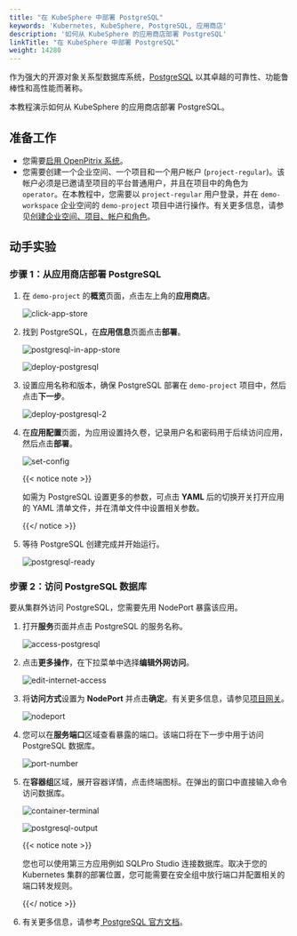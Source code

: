 ```yaml
---
title: "在 KubeSphere 中部署 PostgreSQL"
keywords: 'Kubernetes, KubeSphere, PostgreSQL, 应用商店'
description: '如何从 KubeSphere 的应用商店部署 PostgreSQL'
linkTitle: "在 KubeSphere 中部署 PostgreSQL"
weight: 14280  
---
```


作为强大的开源对象关系型数据库系统，[PostgreSQL](https://www.postgresql.org/) 以其卓越的可靠性、功能鲁棒性和高性能而著称。

本教程演示如何从 KubeSphere 的应用商店部署 PostgreSQL。

## 准备工作

- 您需要[启用 OpenPitrix 系统](../../../pluggable-components/app-store/)。
- 您需要创建一个企业空间、一个项目和一个用户帐户 (`project-regular`)。该帐户必须是已邀请至项目的平台普通用户，并且在项目中的角色为 `operator`。在本教程中，您需要以 `project-regular` 用户登录，并在 `demo-workspace` 企业空间的 `demo-project` 项目中进行操作。有关更多信息，请参见[创建企业空间、项目、帐户和角色](../../../quick-start/create-workspace-and-project/)。

## 动手实验

### 步骤 1：从应用商店部署 PostgreSQL

1. 在 `demo-project` 的**概览**页面，点击左上角的**应用商店**。

   ![click-app-store](/images/docs/zh-cn/appstore/built-in-apps/postgresql-app/click-app-store.jpg)

2. 找到 PostgreSQL，在**应用信息**页面点击**部署**。

   ![postgresql-in-app-store](/images/docs/zh-cn/appstore/built-in-apps/postgresql-app/postgresql-in-app-store.jpg)

   ![deploy-postgresql](/images/docs/zh-cn/appstore/built-in-apps/postgresql-app/deploy-postgresql.jpg)

3. 设置应用名称和版本，确保 PostgreSQL 部署在 `demo-project` 项目中，然后点击**下一步**。

   ![deploy-postgresql-2](/images/docs/zh-cn/appstore/built-in-apps/postgresql-app/deploy-postgresql-2.jpg)

4. 在**应用配置**页面，为应用设置持久卷，记录用户名和密码用于后续访问应用，然后点击**部署**。

   ![set-config](/images/docs/zh-cn/appstore/built-in-apps/postgresql-app/set-config.jpg)

   {{< notice note >}} 

   如需为 PostgreSQL 设置更多的参数，可点击 **YAML** 后的切换开关打开应用的 YAML 清单文件，并在清单文件中设置相关参数。 

   {{</ notice >}} 

5. 等待 PostgreSQL 创建完成并开始运行。

   ![postgresql-ready](/images/docs/zh-cn/appstore/built-in-apps/postgresql-app/postgresql-ready.jpg)

### 步骤 2：访问 PostgreSQL 数据库

要从集群外访问 PostgreSQL，您需要先用 NodePort 暴露该应用。

1. 打开**服务**页面并点击 PostgreSQL 的服务名称。

   ![access-postgresql](/images/docs/zh-cn/appstore/built-in-apps/postgresql-app/access-postgresql.jpg)

2. 点击**更多操作**，在下拉菜单中选择**编辑外网访问**。

   ![edit-internet-access](/images/docs/zh-cn/appstore/built-in-apps/postgresql-app/edit-internet-access.jpg)

3. 将**访问方式**设置为 **NodePort** 并点击**确定**。有关更多信息，请参见[项目网关](../../../project-administration/project-gateway/)。

   ![nodeport](/images/docs/zh-cn/appstore/built-in-apps/postgresql-app/nodeport.jpg)

4. 您可以在**服务端口**区域查看暴露的端口。该端口将在下一步中用于访问 PostgreSQL 数据库。

   ![port-number](/images/docs/zh-cn/appstore/built-in-apps/postgresql-app/port-number.jpg)

5. 在**容器组**区域，展开容器详情，点击终端图标。在弹出的窗口中直接输入命令访问数据库。

   ![container-terminal](/images/docs/zh-cn/appstore/built-in-apps/postgresql-app/container-terminal.jpg)

   ![postgresql-output](/images/docs/zh-cn/appstore/built-in-apps/postgresql-app/postgresql-output.jpg)

   {{< notice note >}}

   您也可以使用第三方应用例如 SQLPro Studio 连接数据库。取决于您的 Kubernetes 集群的部署位置，您可能需要在安全组中放行端口并配置相关的端口转发规则。

   {{</ notice >}} 

6. 有关更多信息，请参考[ PostgreSQL 官方文档](https://www.postgresql.org/docs/)。